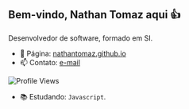 ## Bem-vindo, Nathan Tomaz aqui 👍


Desenvolvedor de software, formado em SI.

- 🔗 Página: [nathantomaz.github.io](https://nathantomaz.github.io/)
- 📫 Contato: [e-mail](mailto:nathan.tomaz01@gmail.com)


![Profile Views](https://komarev.com/ghpvc/?username=NathanTomaz&color=red)


- 📚 Estudando: `Javascript`.

<!--
**NathanTomaz/NathanTomaz** is a ✨ _special_ ✨ repository because its `README.md` (this file) appears on your GitHub profile.

Here are some ideas to get you started:

- 🔭 I’m currently working on ...
- 🌱 I’m currently learning ...
- 👯 I’m looking to collaborate on ...
- 🤔 I’m looking for help with ...
- 💬 Ask me about ...
- 📫 How to reach me: ...
- 😄 Pronouns: ...
- ⚡ Fun fact: ...
-->
